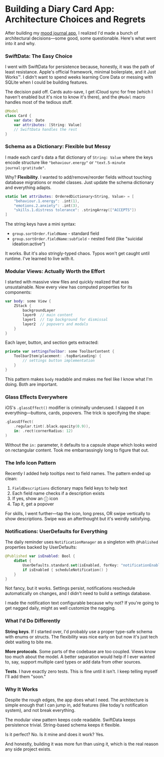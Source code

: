 # Building a Diary Card App: Architecture Choices and Regrets

After building my [mood journal app](/blog/diarycard), I realized I'd made a bunch of architectural decisions—some good, some questionable. Here's what went into it and why.

### SwiftData: The Easy Choice

I went with SwiftData for persistence because, honestly, it was the path of least resistance. Apple's official framework, minimal boilerplate, and it Just Works™. I didn't want to spend weeks learning Core Data or messing with SQLite when I could be building features.

The decision paid off. Cards auto-save, I get iCloud sync for free (which I haven't enabled but it's nice to know it's there), and the `@Model` macro handles most of the tedious stuff.

```swift
@Model
class Card {
    var date: Date
    var attributes: [String: Value]
    // SwiftData handles the rest
}
```

### Schema as a Dictionary: Flexible but Messy

I made each card's data a flat dictionary of `String: Value` where the keys encode structure like `"behaviour.energy"` or `"text.5-minute journal:gratitude"`.

Why? **Flexibility**. I wanted to add/remove/reorder fields without touching database migrations or model classes. Just update the schema dictionary and everything adapts.

```swift
static let attributes: OrderedDictionary<String, Value> = [
    "behaviour.1.energy": .int(1),
    "emotions.2.anxiety": .int(3),
    "skills.1.distress tolerance": .stringArray(["ACCEPTS"])
]
```

The string keys have a mini syntax:
- `group.sortOrder.fieldName` - standard field
- `group.sortOrder.fieldName:subfield` - nested field (like "suicidal ideation:active")

It works. But it's also stringly-typed chaos. Typos won't get caught until runtime. I've learned to live with it.

### Modular Views: Actually Worth the Effort

I started with massive view files and quickly realized that was unsustainable. Now every view has computed properties for its components:

```swift
var body: some View {
    ZStack {
        backgroundLayer
        layer0  // main content
        layer1  // tap background for dismissal
        layer2  // popovers and modals
    }
}
```

Each layer, button, and section gets extracted:

```swift
private var settingsToolbar: some ToolbarContent {
    ToolbarItem(placement: .topBarLeading) {
        // settings button implementation
    }
}
```

This pattern makes `body` readable and makes me feel like I know what I'm doing. Both are important.

### Glass Effects Everywhere

iOS's `.glassEffect()` modifier is criminally underused. I slapped it on everything—buttons, cards, popovers. The trick is specifying the shape:

```swift
.glassEffect(
    .regular.tint(.black.opacity(0.9)),
    in: .rect(cornerRadius: 12)
)
```

Without the `in:` parameter, it defaults to a capsule shape which looks weird on rectangular content. Took me embarrassingly long to figure that out.

### The Info Icon Pattern

Recently I added help tooltips next to field names. The pattern ended up clean:

1. `FieldDescriptions` dictionary maps field keys to help text
2. Each field name checks if a description exists
3. If yes, show an ⓘ icon
4. Tap it, get a popover

For skills, I went further—tap the icon, long press, OR swipe vertically to show descriptions. Swipe was an afterthought but it's weirdly satisfying.

### Notifications: UserDefaults for Everything

The daily reminder uses `NotificationManager` as a singleton with `@Published` properties backed by UserDefaults:

```swift
@Published var isEnabled: Bool {
    didSet {
        UserDefaults.standard.set(isEnabled, forKey: "notificationEnabled")
        if isEnabled { scheduleNotification() }
    }
}
```

Not fancy, but it works. Settings persist, notifications reschedule automatically on changes, and I didn't need to build a settings database.

I made the notification text configurable because why not? If you're going to get nagged daily, might as well customize the nagging.

### What I'd Do Differently

**String keys**. If I started over, I'd probably use a proper type-safe schema with enums or structs. The flexibility was nice early on but now it's just tech debt waiting to bite me.

**More protocols**. Some parts of the codebase are too coupled. Views know too much about the model. A better separation would help if I ever wanted to, say, support multiple card types or add data from other sources.

**Tests**. I have exactly zero tests. This is fine until it isn't. I keep telling myself I'll add them "soon."

### Why It Works

Despite the rough edges, the app does what I need. The architecture is simple enough that I can jump in, add features (like today's notification system), and not break everything.

The modular view pattern keeps code readable. SwiftData keeps persistence trivial. String-based schema keeps it flexible.

Is it perfect? No. Is it mine and does it work? Yes.

And honestly, building it was more fun than using it, which is the real reason any side project exists.
